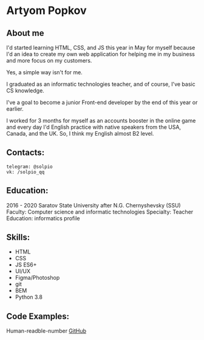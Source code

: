 # Artyom Popkov

## About me

I'd started learning HTML, CSS, and JS this year in May for myself because I'd an idea to create my own web application for helping me in my business and more focus on my customers. 

Yes, a simple way isn't for me.

I graduated as an informatic technologies teacher, and of course, I've basic CS knowledge.

I've a goal to become a junior Front-end developer by the end of this year or earlier.

I worked for 3 months for myself as an accounts booster in the online game and every day I'd English practice with native speakers from the USA, Canada, and the UK. So, I think my English
almost B2 level.

## Contacts:
    telegram: @solpio
    vk: /solpio_qq

## Education:
2016 - 2020
Saratov State University after N.G. Chernyshevsky (SSU)
Faculty: Computer science and informatic technologies
Specialty: Teacher Education: informatics profile

## Skills:

* HTML
* CSS
* JS ES6+
* UI/UX
* Figma/Photoshop
* git
* BEM
* Python 3.8

## Code Examples:

Human-readble-number
[GitHub](https://github.com/Solpio/human-readable-number)